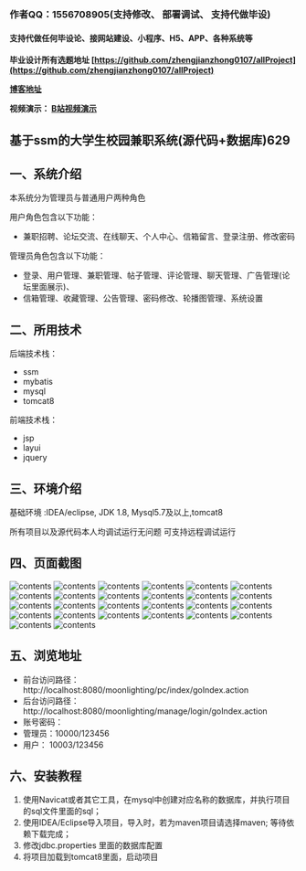 ### 作者QQ：1556708905(支持修改、 部署调试、 支持代做毕设)

#### 支持代做任何毕设论、接网站建设、小程序、H5、APP、各种系统等

**毕业设计所有选题地址 [https://github.com/zhengjianzhong0107/allProject](https://github.com/zhengjianzhong0107/allProject)**

**[博客地址](https://blog.csdn.net/2303_76227485/article/details/128647271)**

**视频演示：
[B站视频演示](https://www.bilibili.com/video/BV1UX4y1q7Cv/)**

## 基于ssm的大学生校园兼职系统(源代码+数据库)629

## 一、系统介绍

本系统分为管理员与普通用户两种角色

用户角色包含以下功能：

- 兼职招聘、论坛交流、在线聊天、个人中心、信箱留言、登录注册、修改密码

管理员角色包含以下功能：

- 登录、用户管理、兼职管理、帖子管理、评论管理、聊天管理、广告管理(论坛里面展示)、
- 信箱管理、收藏管理、公告管理、密码修改、轮播图管理、系统设置

## 二、所用技术

后端技术栈：

- ssm
- mybatis
- mysql
- tomcat8

前端技术栈：

- jsp
- layui
- jquery

## 三、环境介绍

基础环境 :IDEA/eclipse, JDK 1.8, Mysql5.7及以上,tomcat8

所有项目以及源代码本人均调试运行无问题 可支持远程调试运行

## 四、页面截图

![contents](./picture/picture1.png)
![contents](./picture/picture2.png)
![contents](./picture/picture3.png)
![contents](./picture/picture4.png)
![contents](./picture/picture5.png)
![contents](./picture/picture6.png)
![contents](./picture/picture7.png)
![contents](./picture/picture8.png)
![contents](./picture/picture9.png)
![contents](./picture/picture10.png)
![contents](./picture/picture11.png)
![contents](./picture/picture12.png)
![contents](./picture/picture13.png)
![contents](./picture/picture14.png)
![contents](./picture/picture15.png)
![contents](./picture/picture16.png)
![contents](./picture/picture17.png)
![contents](./picture/picture18.png)
![contents](./picture/picture19.png)
![contents](./picture/picture20.png)
![contents](./picture/picture21.png)
![contents](./picture/picture22.png)
![contents](./picture/picture23.png)
![contents](./picture/picture24.png)
![contents](./picture/picture25.png)
![contents](./picture/picture26.png)

## 五、浏览地址

- 前台访问路径：http://localhost:8080/moonlighting/pc/index/goIndex.action
- 后台访问路径：http://localhost:8080/moonlighting/manage/login/goIndex.action
- 账号密码：
- 管理员：10000/123456
- 用户：  10003/123456

## 六、安装教程

1. 使用Navicat或者其它工具，在mysql中创建对应名称的数据库，并执行项目的sql文件里面的sql；
2. 使用IDEA/Eclipse导入项目，导入时，若为maven项目请选择maven; 等待依赖下载完成；
3. 修改jdbc.properties 里面的数据库配置
4. 将项目加载到tomcat8里面，启动项目

 
